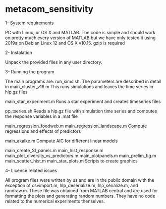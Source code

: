 # metacom_sensitivity

1- System requirements

PC with Linux, or OS X and MATLAB. The code is simple and should work on pretty much every version of MATLAB but we have only tested it using 2019a on Debian Linux 12 and OS X v10.15. gzip is required

2- Instalation

Unpack the provided files in any user directory. 

3- Running the program

The main programs are:
run_sims.sh: The parameters are described in detail in main_cluster_v16.m
This runs simulations and leaves the time series in hlp.gz files

main_star_experiment.m
Runs a star experiment and creates timeseries files

pp_tseries.sh
Reads a  hlp.gz file with simulation time series and computes the response variables in a .mat file

main_regression_foodweb.m
main_regression_landscape.m 
Compute regressions and effects of predictors

main_akaike.m
Compute AIC for different linear models

main_create_SI_panels.m
main_hist_response.m
main_plot_diversity_vs_predictors.m
main_plotpanels.m
main_prelim_fig.m
main_scatter_hist.m
main_star_plots.m
Scripts to create graphics

4- Licence related issues

All program files were written by us and are in the public domain with the exception of csvimport.m, hlp_deserialize.m,  hlp_serialize.m, and randraw.m. These file was obtained from MATLAB central and are used for formatting the plots and generating random numbers. They have no code related to the numerical experiments thenselves.
